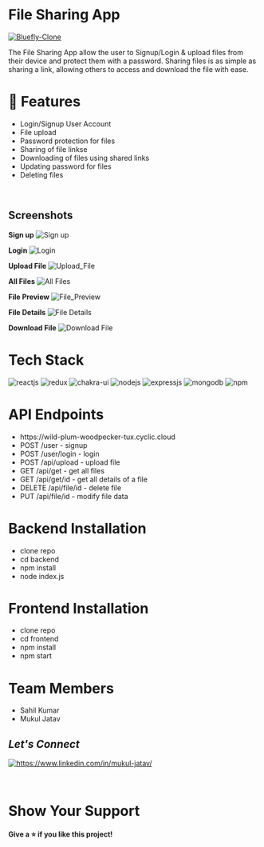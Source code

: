 # File Sharing App

<a href="https://file-sharing-application.netlify.app/" target="blank">
        <img src="https://img.shields.io/static/v1?style=for-the-badge&message=Want to see live preview »&color=1BB91F&logo=Bluefly&logoColor=FFFFFF&label=" alt="Bluefly-Clone" />
    </a>
<p> The File Sharing App allow the user to Signup/Login & upload files from their device and protect them with a password. Sharing files is as simple as sharing a link, allowing others to access and download the file with ease.

 </p>

<h1> 🚀 Features </h1>
<ul> 
<li> Login/Signup User Account </li>
<li> File upload </li>
<li> Password protection for files </li> 
<li> Sharing of file linkse </li>
<li> Downloading of files using shared links </li> 
<li> Updating password for files </li> 
<li> Deleting files </li> 
</ul>

</br>

## Screenshots
**Sign up**
![Sign up](https://res.cloudinary.com/dfrhy6m3m/image/upload/v1691056346/dvfhxgdnwmqkulkiwr9p.png)

**Login**
![Login](https://res.cloudinary.com/dfrhy6m3m/image/upload/v1691056361/yczulojkiaakhepr8mtp.png)

**Upload File**
![Upload_File](https://res.cloudinary.com/dfrhy6m3m/image/upload/v1691056794/zriyikjldy1ykov8ahdr.png)

**All Files**
![All Files](https://res.cloudinary.com/dfrhy6m3m/image/upload/v1691055912/cakccj65p20zjiarlp9u.png)

**File Preview**
![File_Preview](https://res.cloudinary.com/dfrhy6m3m/image/upload/v1691056022/duzhamgxlax2zrzswgmw.png)


**File Details**
![File Details](https://res.cloudinary.com/dfrhy6m3m/image/upload/v1691055934/ckwnmlvmfhuvexq32dl8.png)

**Download File**
![Download File](https://res.cloudinary.com/dfrhy6m3m/image/upload/v1691056772/rjnoj7tc6qpijlpr1f9v.png)


<h1> Tech Stack </h1>
<p>
    <img src="https://img.shields.io/badge/React-20232A?style=for-the-badge&logo=react&logoColor=61DAFB" alt="reactjs" />
    <img src="https://img.shields.io/badge/Redux-593D88?style=for-the-badge&logo=redux&logoColor=white" alt="redux" />
    <img src="https://img.shields.io/badge/Chakra%20UI-3bc7bd?style=for-the-badge&logo=chakraui&logoColor=white" alt="chakra-ui" />
    <img src="https://img.shields.io/badge/Node.js-339933?style=for-the-badge&logo=node.js&logoColor=white" alt="nodejs" />
    <img src="https://img.shields.io/badge/Express.js-1946BE?style=for-the-badge&logo=express&logoColor=white" alt="expressjs" />
    <img src="https://img.shields.io/badge/MongoDB-47A248?style=for-the-badge&logo=mongodb&logoColor=white" alt="mongodb" />
    <img src="https://img.shields.io/badge/npm-CB3837?style=for-the-badge&logo=npm&logoColor=white" alt="npm" />
</p>

<h1> API Endpoints </h1>
<ul> 
<li> https://wild-plum-woodpecker-tux.cyclic.cloud  </li>
<li> POST /user - signup </li>
<li> POST /user/login - login </li>
<li> POST /api/upload - upload file </li>
<li> GET /api/get - get all files </li>
<li> GET /api/get/id - get all details of a file </li>
<li> DELETE /api/file/id - delete file </li>
<li> PUT /api/file/id - modify file data </li>
</ul>

<h1>  Backend Installation </h1>
<ul> 
<li> clone repo  </li>
<li> cd backend </li>
<li> npm install </li>
<li> node index.js </li>
</ul>

<h1>  Frontend Installation </h1>
<ul> 
<li> clone repo  </li>
<li> cd frontend </li>
<li> npm install </li>
<li> npm start </li>
</ul>

<h1> Team Members </h1>
<ul> 
<li> Sahil Kumar  </li>
<li> Mukul Jatav </li>
</ul>

<h2><i>Let's Connect</i></h2>
<p align="left">
    <a href="https://www.linkedin.com/in/mukul-jatav/">
        <img align="center" src="https://img.shields.io/badge/LinkedIn-0077B5?style=for-the-badge&logo=linkedin&logoColor=white" alt="https://www.linkedin.com/in/mukul-jatav/" />
    </a>
</p>
<br>


<h1> Show Your Support </h1>
<h4> Give a ⭐️ if you like this project! </h4>
